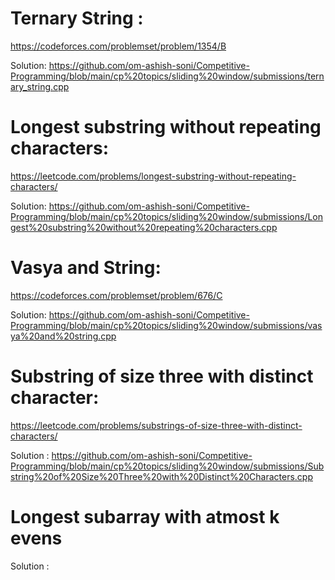 # Ternary String :
  https://codeforces.com/problemset/problem/1354/B
 
  Solution: https://github.com/om-ashish-soni/Competitive-Programming/blob/main/cp%20topics/sliding%20window/submissions/ternary_string.cpp
  
# Longest substring without repeating characters:
  https://leetcode.com/problems/longest-substring-without-repeating-characters/
  
  Solution: https://github.com/om-ashish-soni/Competitive-Programming/blob/main/cp%20topics/sliding%20window/submissions/Longest%20substring%20without%20repeating%20characters.cpp

# Vasya and String:
  https://codeforces.com/problemset/problem/676/C
  
  Solution: https://github.com/om-ashish-soni/Competitive-Programming/blob/main/cp%20topics/sliding%20window/submissions/vasya%20and%20string.cpp

# Substring of size three with distinct character:
  https://leetcode.com/problems/substrings-of-size-three-with-distinct-characters/

  Solution : https://github.com/om-ashish-soni/Competitive-Programming/blob/main/cp%20topics/sliding%20window/submissions/Substring%20of%20Size%20Three%20with%20Distinct%20Characters.cpp

# Longest subarray with atmost k evens
  
  Solution : 
